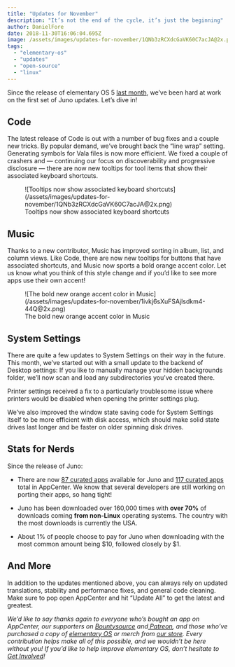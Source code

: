 ```yaml
---
title: "Updates for November"
description: "It’s not the end of the cycle, it’s just the beginning"
author: DanielFore
date: 2018-11-30T16:06:04.695Z
image: /assets/images/updates-for-november/1QNb3zRCXdcGaVK60C7acJA@2x.png
tags:
  - "elementary-os"
  - "updates"
  - "open-source"
  - "linux"
---
```


Since the release of elementary OS 5 [last month](https://medium.com/elementaryos/elementary-os-5-juno-is-here-471dfdedc7b3), we’ve been hard at work on the first set of Juno updates. Let’s dive in!

## Code

The latest release of Code is out with a number of bug fixes and a couple new tricks. By popular demand, we’ve brought back the “line wrap” setting. Generating symbols for Vala files is now more efficient. We fixed a couple of crashers and — continuing our focus on discoverability and progressive disclosure — there are now new tooltips for tool items that show their associated keyboard shortcuts.

<figure markdown="1">
![Tooltips now show associated keyboard shortcuts](/assets/images/updates-for-november/1QNb3zRCXdcGaVK60C7acJA@2x.png)
<figcaption markdown="1">
Tooltips now show associated keyboard shortcuts
</figcaption>
</figure>

## Music

Thanks to a new contributor, Music has improved sorting in album, list, and column views. Like Code, there are now new tooltips for buttons that have associated shortcuts, and Music now sports a bold orange accent color. Let us know what you think of this style change and if you’d like to see more apps use their own accent!

<figure markdown="1">
![The bold new orange accent color in Music](/assets/images/updates-for-november/1ivkj6sXuFSAjlsdkm4-44Q@2x.png)
<figcaption markdown="1">
The bold new orange accent color in Music
</figcaption>
</figure>

## System Settings

There are quite a few updates to System Settings on their way in the future. This month, we’ve started out with a small update to the backend of Desktop settings: If you like to manually manage your hidden backgrounds folder, we’ll now scan and load any subdirectories you’ve created there.

Printer settings received a fix to a particularly troublesome issue where printers would be disabled when opening the printer settings plug.

We’ve also improved the window state saving code for System Settings itself to be more efficient with disk access, which should make solid state drives last longer and be faster on older spinning disk drives.

## Stats for Nerds

Since the release of Juno:

* There are now [87 curated apps](https://appstream.elementary.io/appcenter/html/bionic/main/) available for Juno and [117 curated apps](https://appcenter.elementary.io/) total in AppCenter. We know that several developers are still working on porting their apps, so hang tight!

* Juno has been downloaded over 160,000 times with **over 70%** of downloads coming **from non-Linux** operating systems. The country with the most downloads is currently the USA.

* About 1% of people choose to pay for Juno when downloading with the most common amount being $10, followed closely by $1.

## And More

In addition to the updates mentioned above, you can always rely on updated translations, stability and performance fixes, and general code cleaning. Make sure to pop open AppCenter and hit “Update All” to get the latest and greatest.

*We’d like to say thanks again to everyone who’s bought an app on AppCenter, our supporters on [Bountysource](https://salt.bountysource.com/teams/elementary) and[ Patreon](https://www.patreon.com/elementary), and those who’ve purchased a copy of [elementary OS](https://elementary.io/) or merch from [our store](https://elementary.io/store/). Every contribution helps make all of this possible, and we wouldn’t be here without you! If you’d like to help improve elementary OS, don’t hesitate to [Get Involved](https://elementary.io/get-involved)!*